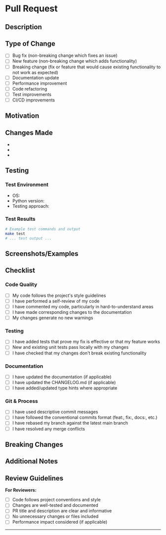 # Pull Request

## Description

<!-- Provide a clear and concise description of what this PR does -->

## Type of Change

<!-- Mark the relevant option(s) with an "x" -->

- [ ] Bug fix (non-breaking change which fixes an issue)
- [ ] New feature (non-breaking change which adds functionality)
- [ ] Breaking change (fix or feature that would cause existing functionality to not work as expected)
- [ ] Documentation update
- [ ] Performance improvement
- [ ] Code refactoring
- [ ] Test improvements
- [ ] CI/CD improvements

## Motivation

<!-- Why is this change needed? What problem does it solve? -->
<!-- Link to any related issues: Fixes #123, Closes #456, Related to #789 -->

## Changes Made

<!-- List the main changes made in this PR -->

- 
- 
- 

## Testing

<!-- Describe how this change has been tested -->

### Test Environment
- OS: <!-- e.g. Windows 11, macOS 14.0, Ubuntu 22.04 -->
- Python version: <!-- e.g. 3.9.18 -->
- Testing approach: <!-- Unit tests, manual testing, integration tests, etc. -->

### Test Results
<!-- Describe test results, include relevant output if helpful -->

```bash
# Example test commands and output
make test
# ... test output ...
```

## Screenshots/Examples

<!-- If applicable, add screenshots or example output to help explain your changes -->

## Checklist

<!-- Mark completed items with an "x" -->

### Code Quality
- [ ] My code follows the project's style guidelines
- [ ] I have performed a self-review of my code
- [ ] I have commented my code, particularly in hard-to-understand areas
- [ ] I have made corresponding changes to the documentation
- [ ] My changes generate no new warnings

### Testing
- [ ] I have added tests that prove my fix is effective or that my feature works
- [ ] New and existing unit tests pass locally with my changes
- [ ] I have checked that my changes don't break existing functionality

### Documentation
- [ ] I have updated the documentation (if applicable)
- [ ] I have updated the CHANGELOG.md (if applicable)
- [ ] I have added/updated type hints where appropriate

### Git & Process
- [ ] I have used descriptive commit messages
- [ ] I have followed the conventional commits format (feat:, fix:, docs:, etc.)
- [ ] I have rebased my branch against the latest main branch
- [ ] I have resolved any merge conflicts

## Breaking Changes

<!-- If this PR introduces breaking changes, describe them here -->
<!-- Include migration instructions if applicable -->

## Additional Notes

<!-- Any additional information that reviewers should know -->

## Review Guidelines

<!-- For reviewers -->
**For Reviewers:**
- [ ] Code follows project conventions and style
- [ ] Changes are well-tested and documented
- [ ] PR title and description are clear and informative
- [ ] No unnecessary changes or files included
- [ ] Performance impact considered (if applicable)

---

<!-- 
Thanks for contributing to Azure Functions Doctor! 

Please ensure you have read our CONTRIBUTING.md guide before submitting this PR.
If this is your first contribution, welcome to the community!
-->